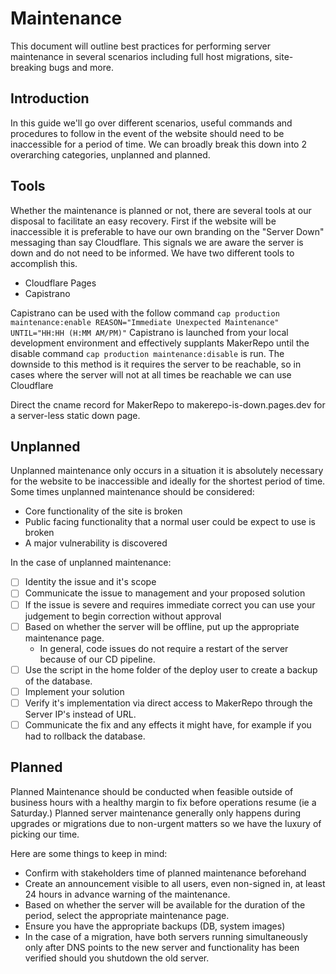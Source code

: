 # Maintenance

This document will outline best practices for performing server maintenance in several scenarios including full host migrations, site-breaking bugs and more.

## Introduction

In this guide we'll go over different scenarios, useful commands and procedures to follow in the event of the website should need to be inaccessible for a period of time. We can broadly break this down into 2 overarching categories, unplanned and planned.

## Tools

Whether the maintenance is planned or not, there are several tools at our disposal to facilitate an easy recovery. First if the website will be inaccessible it is preferable to have our own branding on the "Server Down" messaging than say Cloudflare. This signals we are aware the server is down and do not need to be informed. We have two different tools to accomplish this.

- Cloudflare Pages
- Capistrano

Capistrano can be used with the follow command
`cap production maintenance:enable REASON="Immediate Unexpected Maintenance" UNTIL="HH:HH (H:MM AM/PM)"`
Capistrano is launched from your local development environment and effectively supplants MakerRepo until the disable command
`cap production maintenance:disable` is run. The downside to this method is it requires the server to be reachable, so in cases where the server will not at all times be reachable we can use Cloudflare

Direct the cname record for MakerRepo to makerepo-is-down.pages.dev for a server-less static down page.

## Unplanned

Unplanned maintenance only occurs in a situation it is absolutely necessary for the website to be inaccessible and ideally for the shortest period of time. Some times unplanned maintenance should be considered:

- Core functionality of the site is broken
- Public facing functionality that a normal user could be expect to use is broken
- A major vulnerability is discovered

In the case of unplanned maintenance:

- [ ] Identity the issue and it's scope
- [ ] Communicate the issue to management and your proposed solution
- [ ] If the issue is severe and requires immediate correct you can use your judgement to begin correction without approval
- [ ] Based on whether the server will be offline, put up the appropriate maintenance page.
  - In general, code issues do not require a restart of the server because of our CD pipeline.
- [ ] Use the script in the home folder of the deploy user to create a backup of the database.
- [ ] Implement your solution
- [ ] Verify it's implementation via direct access to MakerRepo through the Server IP's instead of URL.
- [ ] Communicate the fix and any effects it might have, for example if you had to rollback the database.

## Planned

Planned Maintenance should be conducted when feasible outside of business hours with a healthy margin to fix before operations resume (ie a Saturday.) Planned server maintenance generally only happens during upgrades or migrations due to non-urgent matters so we have the luxury of picking our time.

Here are some things to keep in mind:

- Confirm with stakeholders time of planned maintenance beforehand
- Create an announcement visible to all users, even non-signed in, at least 24 hours in advance warning of the maintenance.
- Based on whether the server will be available for the duration of the period, select the appropriate maintenance page.
- Ensure you have the appropriate backups (DB, system images)
- In the case of a migration, have both servers running simultaneously only after DNS points to the new server and functionality has been verified should you shutdown the old server.

